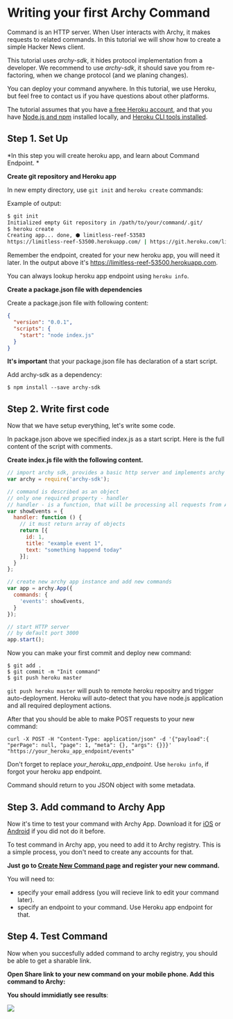 # Writing your first Archy Command

Command is an HTTP server. When User interacts with Archy, it makes requests to related commands. In this tutorial we will show how to create a simple Hacker News client.

This tutorial uses *archy-sdk*, it hides protocol implementation from a developer. We recommend to use *archy-sdk*, it should save you from re-factoring, when we change protocol (and we planing changes).

You can deploy your command anywhere. In this tutorial, we use Heroku, but feel free to contact us if you have questions about other platforms.

The tutorial assumes that you have [a free Heroku account](https://signup.heroku.com/signup/dc), and that you have [Node.js and npm](https://nodejs.org/en/download/) installed locally, and [Heroku CLI tools installed](https://devcenter.heroku.com/articles/heroku-command-line#download-and-install).

## Step 1. Set Up

*In this step you will create heroku app, and learn about Command Endpoint.
*

**Create git repository and Heroku app**

In new empty directory, use ```git init``` and ```heroku create``` commands:

Example of output:
```bash
$ git init
Initialized empty Git repository in /path/to/your/command/.git/
$ heroku create
Creating app... done, ⬢ limitless-reef-53583
https://limitless-reef-53500.herokuapp.com/ | https://git.heroku.com/limitless-reef-53500.git
``` 

Remember the endpoint, created for your new heroku app, you will need it later. In the output above it's https://limitless-reef-53500.herokuapp.com.

You can always lookup heroku app endpoint using ```heroku info```.


**Create a package.json file with dependencies**

Create a package.json file with following content:

```json
{
  "version": "0.0.1",
  "scripts": {
    "start": "node index.js"
  }
}
```
**It's important** that your package.json file has declaration of a start script.

Add archy-sdk as a dependency:

```
$ npm install --save archy-sdk
```


## Step 2. Write first code

Now that we have setup everything, let's write some code.

In package.json above we specified index.js as a start script. Here is the full content of the script with comments.

**Create index.js file with the following content.**

```javascript
// import archy sdk, provides a basic http server and implements archy protocol
var archy = require('archy-sdk');

// command is described as an object
// only one required property - handler
// handler - is a function, that will be processing all requests from Archy
var showEvents = {
  handler: function () {
    // it must return array of objects
    return [{
      id: 1,
      title: "example event 1",
      text: "something happend today"
    }];
  }
};

// create new archy app instance and add new commands
var app = archy.App({
  commands: {
    'events': showEvents,
  }
});

// start HTTP server
// by default port 3000
app.start();
```



Now you can make your first commit and deploy new command:

```
$ git add .
$ git commit -m "Init command"
$ git push heroku master
```

```git push heroku master```  will push to remote heroku repositry and trigger auto-deployment. Heroku will auto-detect that you have node.js application and all required deployment actions.

After that you should be able to make POST requests to your new command:

```
curl -X POST -H "Content-Type: application/json" -d '{"payload":{ "perPage": null, "page": 1, "meta": {}, "args": {}}}' "https://your_heroku_app_endpoint/events"
```

Don't forget to replace *your_heroku_app_endpoint*. Use ```heroku info```, if forgot your heroku app endpoint.

Command should return to you JSON object with some metadata.

## Step 3. Add command to Archy App

Now it's time to test your command with Archy App. Download it for [iOS](https://archy.ai/downloads/ios) or [Android](https://archy.ai/downloads/android) if you did not do it before.

To test command in Archy app, you need to add it to Archy registry. This is a simple process, you don't need to create any accounts for that. 

**Just go to [Create New Command page](https://archy.ai/developer/command/add) and register your new command.**

You will need to:
- specify your email address (you will recieve link to edit your command later).
- specify an endpoint to your command. Use Heroku app endpoint for that.


## Step 4. Test Command

Now when you succesfully added command to archy registry, you should be able to get a sharable link.

**Open Share link to your new command on your mobile phone. Add this command to Archy:**

**You should immidiatly see results**:

![](archy_tutorial_img_results_1_.png)
